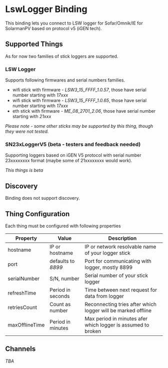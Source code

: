 # LswLogger Binding

This binding lets you connect to LSW logger for Sofar/Omnik/IE for SolarmanPV based on protocol v5 (iGEN tech).

## Supported Things

As for now two families of stick loggers are supported.

### LSW Logger

Supports following firmwares and serial numbers families.
- wifi stick with firmware - *LSW3_15_FFFF_1.0.57*, those have serial number starting with *17xxx*
- wifi stick with firmware - *LSW3_15_FFFF_1.0.65*, those have serial number starting with *17xxx*
- eth stick with firmware - *ME_08_2701_2.06*, those have serial number starting with *21xxx*

_Please note - some other sticks may be supported by this thing, though they were not tested._

### SN23xLoggerV5 (beta - testers and feedback needed)

Supporting loggers based on iGEN V5 protocol with serial number 23xxxxxxxx format (maybe some of 21xxxxxxxx would work).

_This things is beta_

## Discovery

Binding does not support discovery.

## Thing Configuration

Each thing must be configured with following properties

| Property       | Value              | Description                                                  |
|----------------|--------------------|--------------------------------------------------------------|
| hostname       | IP or hostname     | IP or network resolvable name of your logger stick           |
| port           | defaults to *8899* | Port for communicating with logger, mostly 8899              |
| serialNumber   | S/N, number        | Serial number of your stick logger                           |
| refreshTime    | Period in seconds  | Time between next request for data from logger               |
| retriesCount   | Count as number    | Reconnecting tries after which logger will be marked offline |
| maxOfflineTime | Period in minutes  | Max period in minutes afer which logger is assumed to broken |

## Channels

_TBA_